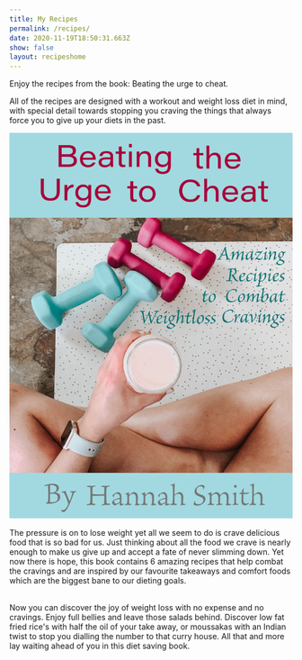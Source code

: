 ```yaml
---
title: My Recipes
permalink: /recipes/
date: 2020-11-19T18:50:31.663Z
show: false
layout: recipeshome
---
```

Enjoy the recipes from the book: Beating the urge to cheat.

All of the recipes are designed with a workout and weight loss diet in mind, with special detail towards stopping you craving the things that always force you to give up your diets in the past.

![Cover of beating the urge to cheat.](../uploads/digital-product-book-cover-jpg.jpg)





The pressure is on to lose weight yet all we seem to do is crave delicious food that is so bad for us. Just thinking about all the food we crave is nearly enough to make us give up and accept a fate of never slimming down. Yet now there is hope, this book contains 6 amazing recipes that help combat the cravings and are inspired by our favourite takeaways and comfort foods which are the biggest bane to our dieting goals.

\
Now you can discover the joy of weight loss with no expense and no cravings. Enjoy full bellies and leave those salads behind. Discover low fat fried rice's with half the oil of your take away, or moussakas with an Indian twist to stop you dialling the number to that curry house. All that and more lay waiting ahead of you in this diet saving book.